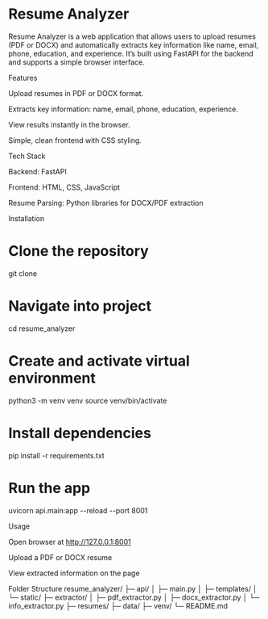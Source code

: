 # Resume Analyzer

Resume Analyzer is a web application that allows users to upload resumes (PDF or DOCX) and automatically extracts key information like name, email, phone, education, and experience. It’s built using FastAPI for the backend and supports a simple browser interface.

Features

Upload resumes in PDF or DOCX format.

Extracts key information: name, email, phone, education, experience.

View results instantly in the browser.

Simple, clean frontend with CSS styling.

Tech Stack

Backend: FastAPI

Frontend: HTML, CSS, JavaScript

Resume Parsing: Python libraries for DOCX/PDF extraction

Installation
# Clone the repository
git clone <your-repo-url>

# Navigate into project
cd resume_analyzer

# Create and activate virtual environment
python3 -m venv venv
source venv/bin/activate

# Install dependencies
pip install -r requirements.txt

# Run the app
uvicorn api.main:app --reload --port 8001

Usage

Open browser at http://127.0.0.1:8001

Upload a PDF or DOCX resume

View extracted information on the page

Folder Structure
resume_analyzer/
├─ api/
│  ├─ main.py
│  ├─ templates/
│  └─ static/
├─ extractor/
│  ├─ pdf_extractor.py
│  ├─ docx_extractor.py
│  └─ info_extractor.py
├─ resumes/
├─ data/
├─ venv/
└─ README.md
